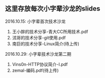 ## 这里存放每次小字辈沙龙的slides
2016.10.15: 小字辈首次技术沙龙
  1. 王小胖的技术分享-青大CC所用技术.pdf
  2. 沭哥的技术分享-git使用.pdf
  3. 南巨的技术分享-Linux简介(待上传)

2016.10.29: 小字辈技术沙龙第二期
  1. Vins0n-HTTP协议简介-I.pdf
  2. zemal-编码.pdf(待上传)
